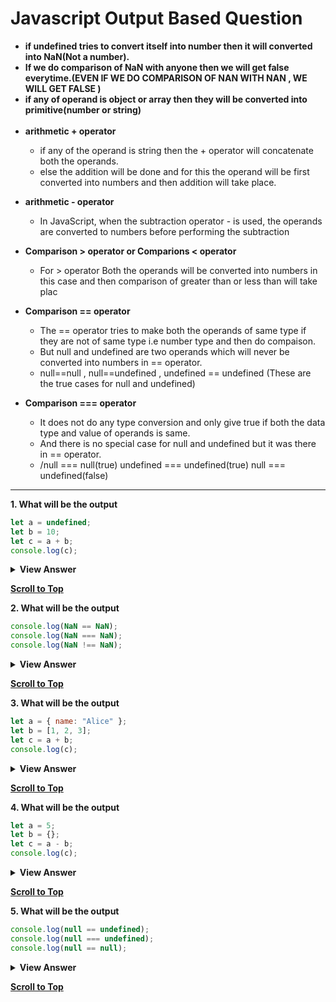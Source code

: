 # Javascript Output Based Question

 <ul>
  
  **<li>if undefined tries to convert itself into number then it will converted into NaN(Not a number).</li>**
  **<li>If we do comparison of NaN with anyone then we will get false everytime.(EVEN IF WE DO COMPARISON OF NAN WITH NAN , WE WILL GET FALSE )</li>**
  **<li>if any of operand is object or array then they will be converted into primitive(number or string)</li>**  
 **<li> arithmetic + operator </li>**
 
<ul>
  <li>if any of the operand is string then the + operator will concatenate both the operands.</li>
  <li>else the addition will be done and for this the operand will be first converted into numbers and then addition will take place.</li>
</ul>

**<li>arithmetic - operator</li>**
<ul>
  <li>In JavaScript, when the subtraction operator - is used, the operands are converted to numbers before performing the subtraction</li>
</ul>

**<li>Comparison > operator or Comparions < operator</li>**

<ul>
  <li> For > operator Both the operands will be converted into numbers in this case and then comparison of greater than or less than will take plac</li>
</ul>

**<li>Comparison == operator</li>**

<ul>
  <li>The == operator tries to make both the operands of same type if they are not of same type  i.e number type and then do compaison.</li>
  <li>But null and undefined are two operands which will never be converted into numbers in == operator.</li>
  <li>null==null , null==undefined , undefined == undefined (These are the true cases for null and undefined)</li>
</ul>

**<li>Comparison === operator</li>**

<ul>
  <li>It does not do any type conversion and only give true if both the data type and value of operands is same.</li>
  <li>And there is no special case for null and undefined but it was there in == operator.</li>
  <li>/null === null(true) undefined === undefined(true) null === undefined(false)</li>
</ul>
</ul>

---
**1. What will be the output**
```js
let a = undefined;
let b = 10;
let c = a + b;
console.log(c);
```

<details>
<summary><b>View Answer</b></summary>
<ul>	
<li><b>Output</b> : NaN</li>
<li><b>Reason</b> : The output is NaN because adding undefined and 10 results in NaN</li>
</ul>
</details>

**[Scroll to Top](#Javascript-Output-Based-Question)**

**2. What will be the output**
```js
console.log(NaN == NaN);
console.log(NaN === NaN);
console.log(NaN !== NaN);
```

<details>
<summary><b>View Answer</b></summary>
<ul>	
<li><b>Output</b> : false,false,false</li>
<li><b>Reason</b> : All comparisons involving NaN return false.</li>
</ul>
</details>

**[Scroll to Top](#Javascript-Output-Based-Question)**

**3. What will be the output**
```js
let a = { name: "Alice" };
let b = [1, 2, 3];
let c = a + b;
console.log(c);
```

<details>
<summary><b>View Answer</b></summary>
<ul>	
<li><b>Output</b> : [object Object]1,2,3</li>
<li><b>Reason</b> : The object gets converted to "[object Object]", and the array gets converted to "1,2,3".</li>
</ul>
</details>

**[Scroll to Top](#Javascript-Output-Based-Question)**

**4. What will be the output**
```js
let a = 5;
let b = {};
let c = a - b;
console.log(c);
```

<details>
<summary><b>View Answer</b></summary>
<ul>	
<li><b>Output</b> : NaN</li>
<li><b>Reason</b> : The output is NaN because the object is converted to 0, resulting in 5 - 0, which is 5.</li>
</ul>
</details>

**[Scroll to Top](#Javascript-Output-Based-Question)**

**5. What will be the output**
```js
console.log(null == undefined);
console.log(null === undefined);
console.log(null == null);
```

<details>
<summary><b>View Answer</b></summary>
<ul>	
<li><b>Output</b> : true,false,true</li>
<li><b>Reason</b> : 
null == undefined is true because they are considered equal.
null === undefined is false because they are of different types.
null == null is true.
</li>
</ul>
</details>

**[Scroll to Top](#Javascript-Output-Based-Question)**
